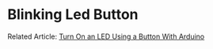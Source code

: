 # Blinking Led Button

Related Article: [Turn On an LED Using a Button With Arduino](https://lorenzomiscoli.com/turn-on-an-led-using-a-button-with-arduino)

